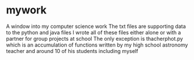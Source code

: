 # mywork
A window into my computer science work
The txt files are supporting data to the python and java files
I wrote all of these files either alone or with a partner for group projects at school
The only exception is thacherphot.py which is an accumulation of functions written by my high school astronomy teacher and around 10 of his students including myself
